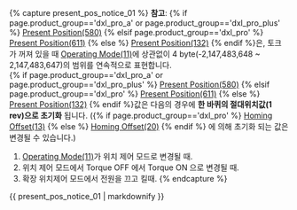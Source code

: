 {% capture present_pos_notice_01 %}
**참고**: {% if page.product_group=='dxl_pro_a' or page.product_group=='dxl_pro_plus' %} [Present Position(580)](#present-position) {% elsif page.product_group=='dxl_pro' %} [Present Position(611)](#present-position) {% else %} [Present Position(132)](#present-position) {% endif %}은, 토크가 꺼져 있을 때 [Operating Mode(11)](#operating-mode)에 상관없이 4 byte(-2,147,483,648 ~ 2,147,483,647)의 범위를 연속적으로 표현합니다.  
{% if page.product_group=='dxl_pro_a' or page.product_group=='dxl_pro_plus' %} [Present Position(580)](#present-position) {% elsif page.product_group=='dxl_pro' %} [Present Position(611)](#present-position) {% else %} [Present Position(132)](#present-position) {% endif %}값은 다음의 경우에 **한 바퀴의 절대위치값(1 rev)으로 초기화** 됩니다. ({% if page.product_group=='dxl_pro' %} [Homing Offset(13)](#homing-offset) {% else %} [Homing Offset(20)](#homing-offset) {% endif %} 에 의해 초기화 되는 값은 변경될 수 있습니다.)
1. [Operating Mode(11)](#operating-mode)가 위치 제어 모드로 변경될 때. 
2. 위치 제어 모드에서 Torque OFF 에서 Torque ON 으로 변경될 때.
3. 확장 위치제어 모드에서 전원을 끄고 킬때.
{% endcapture %}
<div class="notice">{{ present_pos_notice_01 | markdownify }}</div>
